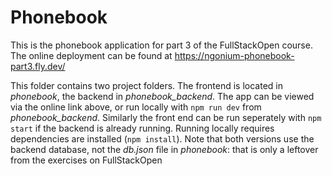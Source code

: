 # Phonebook

This is the phonebook application for part 3 of the FullStackOpen course. The online deployment can be found at https://ngonium-phonebook-part3.fly.dev/

This folder contains two project folders. The frontend is located in *phonebook*, the backend in *phonebook_backend*. The app can be viewed via the online link above, or run locally with `npm run dev` from *phonebook_backend*. Similarly the front end can be run seperately with `npm start` if the backend is already running. Running locally requires dependencies are installed (`npm install`). Note that both versions use the backend database, not the *db.json* file in *phonebook*: that is only a leftover from the exercises on FullStackOpen